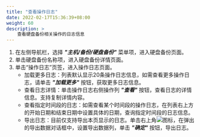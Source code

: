 ```yaml
---
title: "查看操作日志"
date: 2022-02-17T15:36:39+08:00
weight: 60
description: >
    查看硬盘备份相关操作的日志信息
---
```


1. 在左侧导航栏，选择 **_"主机/备份/硬盘备份"_** 菜单项，进入硬盘备份页面。
2. 单击硬盘备份名称项，进入硬盘备份详情页面。
3. 单击“操作日志”页签，进入操作日志页面。
    - 加载更多日志：列表默认显示20条操作日志信息，如需查看更多操作日志，请单击 **_"加载更多"_** 按钮，获取更多日志信息。
    - 查看日志详情：单击操作日志右侧操作列 **_"查看"_** 按钮，查看日志的详情信息。支持复制详情内容。
    - 查看指定时间段的日志：如需查看某个时间段的操作日志，在列表右上方的开始日期和结束日期中设置具体的日期，查询指定时间段的日志信息。
    - 导出日志：目前仅支持导出本页显示的日志。单击右上角![](../../../../images/download.png)图标，在弹出的导出数据对话框中，设置导出数据列，单击 **_"确定"_** 按钮，导出日志。